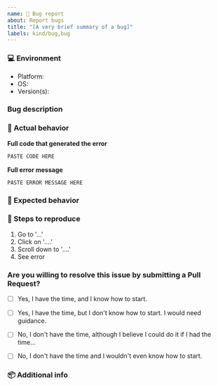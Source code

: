 ```yaml
---
name: 🐞 Bug report
about: Report bugs
title: "[A very brief summary of a bug]"
labels: kind/bug,bug
---
```

<!-- Before submitting a new issue, please make sure that the same issue has not been created already -->

### 💻 Environment
<!-- Info about the platform and Toggl Version. It helps us narrow down the issue to smaller section of our project -->

- Platform: <!-- macOS/Windows/Linux -->
- OS:  <!-- [e.g. ubuntu 20.04, macOS 11.0] -->
- Version(s):  <!-- python --version, node --version -->

### Bug description
<!-- Use this section to clearly and concisely describe the bug. -->

### 🐞 Actual behavior
<!-- A clear and concise description of what happened -->

**Full code that generated the error**

```js
PASTE CODE HERE
```

**Full error message**

```
PASTE ERROR MESSAGE HERE
```

### 💯 Expected behavior
<!-- A clear and concise description of what you expected to happen -->


### 🔨 Steps to reproduce
<!-- Clear steps to reproduce the issue -->

1. Go to '...'
2. Click on '....'
3. Scroll down to '....'
4. See error

### Are you willing to resolve this issue by submitting a Pull Request?

<!--
  Remember that first-time contributors are welcome! 🙌
-->

- [ ] Yes, I have the time, and I know how to start.
- [ ] Yes, I have the time, but I don't know how to start. I would need guidance.
- [ ] No, I don't have the time, although I believe I could do it if I had the time...
- [ ] No, I don't have the time and I wouldn't even know how to start.


<!--
  👋 Have a great day and thank you for the documentation problem report!
-->

### 📦 Additional info
<!-- Error messages, logs and screenshots -->
